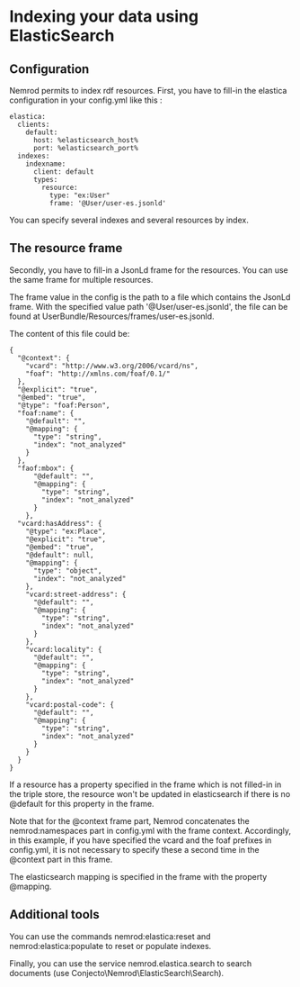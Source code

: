 Indexing your data using ElasticSearch
=====

Configuration
------------
Nemrod permits to index rdf resources.
First, you have to fill-in the elastica configuration in your config.yml like this :

    elastica:
      clients:
        default:
          host: %elasticsearch_host%
          port: %elasticsearch_port%
      indexes:
        indexname:
          client: default
          types:
            resource:
              type: "ex:User"
              frame: '@User/user-es.jsonld'

You can specify several indexes and several resources by index.

The resource frame
------------
Secondly, you have to fill-in a JsonLd frame for the resources. You can use the same frame for multiple resources.

The frame value in the config is the path to a file which contains the JsonLd frame. With the specified value path '@User/user-es.jsonld', the file can be found at UserBundle/Resources/frames/user-es.jsonld.

The content of this file could be:

    {
      "@context": {
        "vcard": "http://www.w3.org/2006/vcard/ns",
        "foaf": "http://xmlns.com/foaf/0.1/"
      },
      "@explicit": "true",
      "@embed": "true",
      "@type": "foaf:Person",
      "foaf:name": {
        "@default": "",
        "@mapping": {
          "type": "string",
          "index": "not_analyzed"
        }
      },
      "faof:mbox": {
          "@default": "",
          "@mapping": {
            "type": "string",
            "index": "not_analyzed"
          }
        },
      "vcard:hasAddress": {
        "@type": "ex:Place",
        "@explicit": "true",
        "@embed": "true",
        "@default": null,
        "@mapping": {
          "type": "object",
          "index": "not_analyzed"
        },
        "vcard:street-address": {
          "@default": "",
          "@mapping": {
            "type": "string",
            "index": "not_analyzed"
          }
        },
        "vcard:locality": {
          "@default": "",
          "@mapping": {
            "type": "string",
            "index": "not_analyzed"
          }
        },
        "vcard:postal-code": {
          "@default": "",
          "@mapping": {
            "type": "string",
            "index": "not_analyzed"
          }
        }
      }
    }

If a resource has a property specified in the frame which is not filled-in in the triple store, the resource won't be updated in elasticsearch if there is no @default for this property in the frame.

Note that for the @context frame part, Nemrod concatenates the nemrod:namespaces part in config.yml with the frame context. Accordingly, in this example, if you have specified the 
vcard and the foaf prefixes in config.yml, it is not necessary to specify these a second time in the @context part in this frame.

The elasticsearch mapping is specified in the frame with the property @mapping.

Additional tools
------------
You can use the commands nemrod:elastica:reset and nemrod:elastica:populate to reset or populate indexes.

Finally, you can use the service nemrod.elastica.search to search documents (use Conjecto\Nemrod\ElasticSearch\Search).
